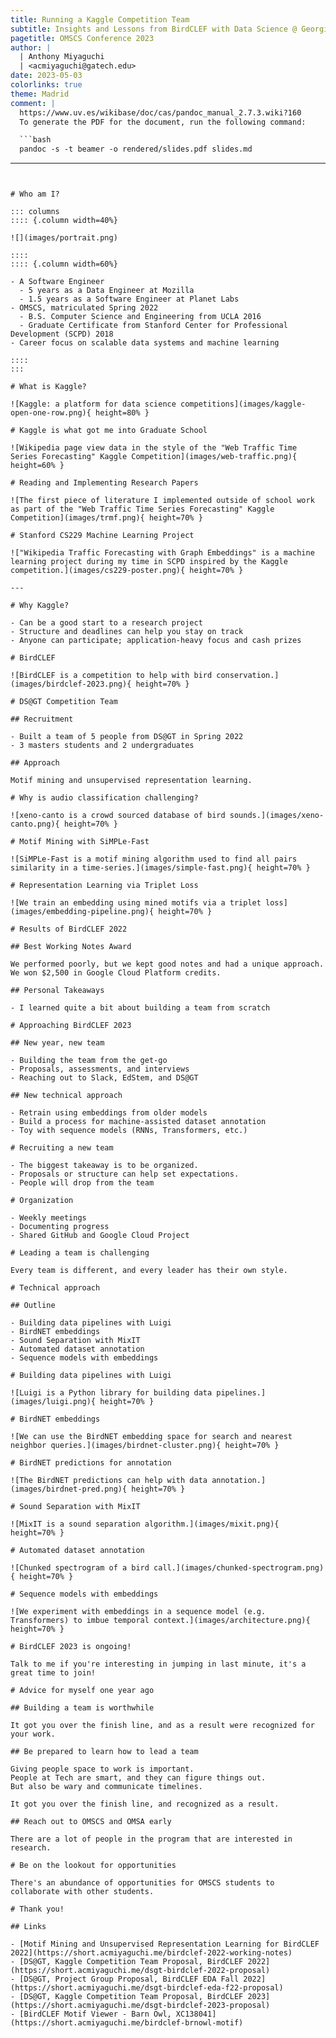 ```yaml
---
title: Running a Kaggle Competition Team
subtitle: Insights and Lessons from BirdCLEF with Data Science @ Georgia Tech
pagetitle: OMSCS Conference 2023
author: |
  | Anthony Miyaguchi
  | <acmiyaguchi@gatech.edu>
date: 2023-05-03
colorlinks: true
theme: Madrid
comment: |
  https://www.uv.es/wikibase/doc/cas/pandoc_manual_2.7.3.wiki?160
  To generate the PDF for the document, run the following command:

  ```bash
  pandoc -s -t beamer -o rendered/slides.pdf slides.md
  ```
---
```


# Who am I?

::: columns
:::: {.column width=40%}

![](images/portrait.png)

::::
:::: {.column width=60%}

- A Software Engineer
  - 5 years as a Data Engineer at Mozilla
  - 1.5 years as a Software Engineer at Planet Labs
- OMSCS, matriculated Spring 2022
  - B.S. Computer Science and Engineering from UCLA 2016
  - Graduate Certificate from Stanford Center for Professional Development (SCPD) 2018
- Career focus on scalable data systems and machine learning

::::
:::

# What is Kaggle?

![Kaggle: a platform for data science competitions](images/kaggle-open-one-row.png){ height=80% }

# Kaggle is what got me into Graduate School

![Wikipedia page view data in the style of the "Web Traffic Time Series Forecasting" Kaggle Competition](images/web-traffic.png){ height=60% }

# Reading and Implementing Research Papers

![The first piece of literature I implemented outside of school work as part of the "Web Traffic Time Series Forecasting" Kaggle Competition](images/trmf.png){ height=70% }

# Stanford CS229 Machine Learning Project

!["Wikipedia Traffic Forecasting with Graph Embeddings" is a machine learning project during my time in SCPD inspired by the Kaggle competition.](images/cs229-poster.png){ height=70% }

---

# Why Kaggle?

- Can be a good start to a research project
- Structure and deadlines can help you stay on track
- Anyone can participate; application-heavy focus and cash prizes

# BirdCLEF

![BirdCLEF is a competition to help with bird conservation.](images/birdclef-2023.png){ height=70% }

# DS@GT Competition Team

## Recruitment

- Built a team of 5 people from DS@GT in Spring 2022
- 3 masters students and 2 undergraduates

## Approach

Motif mining and unsupervised representation learning.

# Why is audio classification challenging?

![xeno-canto is a crowd sourced database of bird sounds.](images/xeno-canto.png){ height=70% }

# Motif Mining with SiMPLe-Fast

![SiMPLe-Fast is a motif mining algorithm used to find all pairs similarity in a time-series.](images/simple-fast.png){ height=70% }

# Representation Learning via Triplet Loss

![We train an embedding using mined motifs via a triplet loss](images/embedding-pipeline.png){ height=70% }

# Results of BirdCLEF 2022

## Best Working Notes Award

We performed poorly, but we kept good notes and had a unique approach.
We won $2,500 in Google Cloud Platform credits.

## Personal Takeaways

- I learned quite a bit about building a team from scratch

# Approaching BirdCLEF 2023

## New year, new team

- Building the team from the get-go
- Proposals, assessments, and interviews
- Reaching out to Slack, EdStem, and DS@GT

## New technical approach

- Retrain using embeddings from older models
- Build a process for machine-assisted dataset annotation
- Toy with sequence models (RNNs, Transformers, etc.)

# Recruiting a new team

- The biggest takeaway is to be organized.
- Proposals or structure can help set expectations.
- People will drop from the team

# Organization

- Weekly meetings
- Documenting progress
- Shared GitHub and Google Cloud Project

# Leading a team is challenging

Every team is different, and every leader has their own style.

# Technical approach

## Outline

- Building data pipelines with Luigi
- BirdNET embeddings
- Sound Separation with MixIT
- Automated dataset annotation
- Sequence models with embeddings

# Building data pipelines with Luigi

![Luigi is a Python library for building data pipelines.](images/luigi.png){ height=70% }

# BirdNET embeddings

![We can use the BirdNET embedding space for search and nearest neighbor queries.](images/birdnet-cluster.png){ height=70% }

# BirdNET predictions for annotation

![The BirdNET predictions can help with data annotation.](images/birdnet-pred.png){ height=70% }

# Sound Separation with MixIT

![MixIT is a sound separation algorithm.](images/mixit.png){ height=70% }

# Automated dataset annotation

![Chunked spectrogram of a bird call.](images/chunked-spectrogram.png){ height=70% }

# Sequence models with embeddings

![We experiment with embeddings in a sequence model (e.g. Transformers) to imbue temporal context.](images/architecture.png){ height=70% }

# BirdCLEF 2023 is ongoing!

Talk to me if you're interesting in jumping in last minute, it's a great time to join!

# Advice for myself one year ago

## Building a team is worthwhile

It got you over the finish line, and as a result were recognized for your work.

## Be prepared to learn how to lead a team

Giving people space to work is important.
People at Tech are smart, and they can figure things out.
But also be wary and communicate timelines.

It got you over the finish line, and recognized as a result.

## Reach out to OMSCS and OMSA early

There are a lot of people in the program that are interested in research.

# Be on the lookout for opportunities

There's an abundance of opportunities for OMSCS students to collaborate with other students.

# Thank you!

## Links

- [Motif Mining and Unsupervised Representation Learning for BirdCLEF 2022](https://short.acmiyaguchi.me/birdclef-2022-working-notes)
- [DS@GT, Kaggle Competition Team Proposal, BirdCLEF 2022](https://short.acmiyaguchi.me/dsgt-birdclef-2022-proposal)
- [DS@GT, Project Group Proposal, BirdCLEF EDA Fall 2022](https://short.acmiyaguchi.me/dsgt-birdclef-eda-f22-proposal)
- [DS@GT, Kaggle Competition Team Proposal, BirdCLEF 2023](https://short.acmiyaguchi.me/dsgt-birdclef-2023-proposal)
- [BirdCLEF Motif Viewer - Barn Owl, XC138041](https://short.acmiyaguchi.me/birdclef-brnowl-motif)
